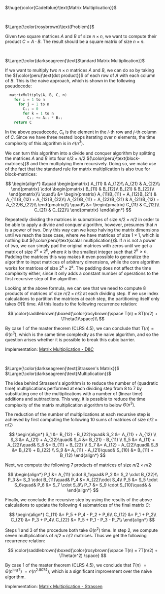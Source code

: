 $\huge{\color{Cadetblue}\text{Matrix Multiplication}}$

<br/>

$\Large{\color{rosybrown}\text{Problem}}$

Given two square matrices $A$ and $B$ of size $n \times n$, we want to compute their product $C = A \cdot B$. The result should be a square matrix of size $n \times n$.

<br/>

$\Large{\color{darkseagreen}\text{Standard Matrix Multiplication}}$

If we want to multiply two $n \times n$ matrices $A$ and $B$, we can do so by taking the ${\color{peru}\text{dot product}}$ of each row of $A$ with each column of $B$. This is the naive approach, which is shown in the following pseudocode:

```c
  matrixMultiply(A, B, C, n)
    for i = 1 to n
      for j = 1 to n
        Cᵢⱼ = 0
        for k = 1 to n
          Cᵢⱼ += Aᵢⱼ * Bᵢⱼ
    return C
```

In the above pseudocode, $Cᵢⱼ$ is the element in the $i$-th row and $j$-th column of $C$. Since we have three nested loops iterating over $n$ elements, the time complexity of this algorithm is in $\mathcal{O}(n^3)$.

We can turn this algorithm into a divide and conquer algorithm by splitting the matrices $A$ and $B$ into four $n/2 \times n/2$ ${\color{peru}\text{block-matrices}}$ and then multiplying them recursively. Doing so, we make use of the fact that the standard rule for matrix multiplication is also true for block-matrices:  

$$ \begin{align*}
   &\quad
   \begin{pmatrix}
   A_{11} & A_{12}\\
   A_{21} & A_{22}\\
   \end{pmatrix}
   \cdot
   \begin{pmatrix}
   B_{11} & B_{12}\\
   B_{21} & B_{22}\\
   \end{pmatrix}\\
   \quad\\
    &=
  \begin{pmatrix}
  A_{11}B_{11} + A_{12}B_{21} & A_{11}B_{12} + A_{12}B_{22}\\
  A_{21}B_{11} + A_{22}B_{21} & A_{21}B_{12} + A_{22}B_{22}\\
  \end{pmatrix}\\
  \quad\\
    &=
  \begin{pmatrix}
  C_{11} & C_{12}\\
  C_{21} & C_{22}\\
  \end{pmatrix}
  \end{align*}
$$

Repeatedly dividing the matrices in submatrices of size $n/2 \times n/2$ in order to be able to apply a divide and conquer algorithm, however, presumes that $n$ is a power of two. Only this way can we keep halving the matrix dimensions until we reach the base case, where we have matrices of size $1 \times 1$, which is nothing but ${\color{peru}\text{scalar multiplication}}$. If $n$ is not a power of two, we can simply pad the original matrices with zeros until we get a matrix of size $2^k \times 2^k$, where $k$ is the smallest integer such that $2^k \geq n$. Padding the matrices this way makes it even possible to generalize the algorithm to input matrices of arbitrary dimensions, while the core algorithm works for matrices of size $2^k \times 2^k$. The padding does not affect the time complexity either, since it only adds a constant number of operations to the first recursive step of the algorithm.

Looking at the above formula, we can see that we need to compute 8 products of matrices of size $n/2 \times n/2$ at each dividing step. If we use index calculations to partition the matrices at each step, the partitioning itself only takes $\Theta(1)$ time. All this leads to the following recurrence relation:

$$
\color{saddlebrown}\boxed{\color{rosybrown}\space T(n) = 8T(n/2) + \Theta(1)\space}\\
$$

By case 1 of the master theorem (CLRS 4.5), we can conclude that $T(n) = \Theta(n^3)$, which is the same time complexity as the naive algorithm, and so the question arises whether it is possible to break this cubic barrier.

Implementation: [Matrix Multiplication - D&C](https://github.com/pl3onasm/AADS/blob/main/algorithms/divide-and-conquer/strassen/mmp-1.c)

<br/>

$\Large{\color{darkseagreen}\text{Strassen's Matrix}}$ $\Large{\color{darkseagreen}\text{Multiplication}}$

The idea behind Strassen's algorithm is to reduce the number of (quadratic time) multiplications performed at each dividing step from 8 to 7 by substituting one of the multiplications with a number of (linear time) additions and subtractions. This way, it is possible to reduce the time complexity of the matrix multiplication algorithm to below $\Theta(n^3)$.

The reduction of the number of multiplications at each recursive step is achieved by first computing the following 10 sums of matrices of size $n/2 \times n/2$:

$$
\begin{align*}
  S_1 &= B_{12} - B_{22}\quad&
  S_2 &= A_{11} + A_{12} \\
  S_3 &= A_{21} + A_{22}\quad&
  S_4 &= B_{21} - B_{11} \\
  S_5 &= A_{11} + A_{22}\quad&
  S_6 &= B_{11} + B_{22} \\
  S_7 &= A_{12} - A_{22}\quad&
  S_8 &= B_{21} + B_{22} \\
  S_9 &= A_{11} - A_{21}\quad&
  S_{10} &= B_{11} + B_{12}
\end{align*}
$$

Next, we compute the following 7 products of matrices of size $n/2 \times n/2$:

$$
\begin{align*}
  P_1 &= A_{11} \cdot S_1\quad& P_2 &= S_2 \cdot B_{22}\\
  P_3 &= S_3 \cdot B_{11}\quad& P_4 &= A_{22}\cdot S_4\\
  P_5 &= S_5 \cdot S_6\quad& P_6 &= S_7 \cdot S_8\\
  P_7 &= S_9 \cdot S_{10}\quad& &
\end{align*}
$$

Finally, we conclude the recursive step by using the results of the above calculations to update the following 4 submatrices of the final matrix $C$:

$$
\begin{align*}
  C_{11} &= P_5 + P_4 - P_2 + P_6\\
  C_{12} &= P_1 + P_2\\
  C_{21} &= P_3 + P_4\\
  C_{22} &= P_5 + P_1 - P_3 - P_7\\
\end{align*}
$$

Steps 1 and 3 of the procedure both take $\Theta(n^2)$ time. In step 2, we compute seven multiplications of $n/2 \times n/2$ matrices. Thus we get the following recurrence relation:

$$
\color{saddlebrown}\boxed{\color{rosybrown}\space T(n) = 7T(n/2) + \Theta(n^2) \space}
$$

By case 1 of the master theorem (CLRS 4.5), we conclude that $T(n)$ $= \Theta(n^{\log{7}})$ $= \mathcal{O}(n^{2.8074})$, which is a significant improvement over the naive algorithm.

Implementation: [Matrix Multiplication - Strassen](https://github.com/pl3onasm/AADS/blob/main/algorithms/divide-and-conquer/strassen/mmp-2.c)
